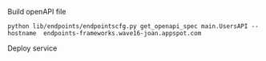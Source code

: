 Build openAPI file

```
python lib/endpoints/endpointscfg.py get_openapi_spec main.UsersAPI --hostname  endpoints-frameworks.wave16-joan.appspot.com
```

Deploy service

